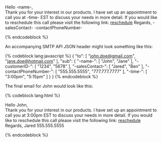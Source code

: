 Hello -name-,  
 Thank you for your interest in our products. I have set up an
appointment to call you at -time- EST to discuss your needs in more
detail. If you would like to reschedule this call please visit the
following link:
[reschedule](http://sendgrid.com/reschedule?id=-customerID-) Regards,
-salesContact- -contactPhoneNumber-  

{% endcodeblock %}

An accompanying SMTP API JSON header might look something like this:

{% codeblock lang:javascript %}
{
  "to": [
    "john.doe@gmail.com",
    "jane.doe@hotmail.com"
  ],
  "sub": {
    "-name-": [
      "John",
      "Jane"
    ],
    "-customerID-": [
      "1234",
      "5678"
    ],
    "-salesContact-": [
      "Jared",
      "Ben"
    ],
    "-contactPhoneNumber-": [
      "555.555.5555",
      "777.777.7777"
    ],
    "-time-": [
      "3:00pm",
      "5:15pm"
    ]
  }
}
{% endcodeblock %}

The final email for John would look like this:

{% codeblock lang:html %}

Hello John,  
 Thank you for your interest in our products. I have set up an
appointment to call you at 3:00pm EST to discuss your needs in more
detail. If you would like to reschedule this call please visit the
following link: [reschedule](http://sendgrid.com/reschedule?id=1234)
Regards, Jared 555.555.5555  

{% endcodeblock %}
